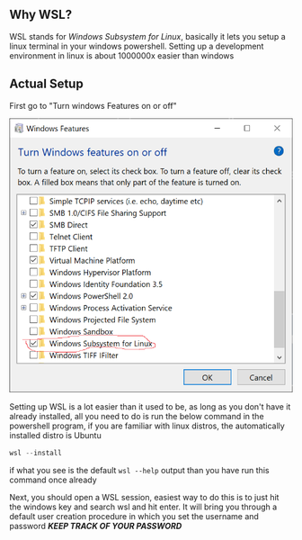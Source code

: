 ## Why WSL?
WSL stands for *Windows Subsystem for Linux*, basically it lets you setup a linux terminal in your windows powershell. Setting up a development environment in linux is about 1000000x easier than windows

## Actual Setup

First go to "Turn windows Features on or off"  

![WindowsFeatures](<./WindowsFeatures.png>)
  


Setting up WSL is a lot easier than it used to be, as long as you don't have it already installed, all you need to do is run the below command in the powershell program, if you are familiar with linux distros, the automatically installed distro is Ubuntu
```PowerShell
wsl --install
```
if what you see is the default `wsl --help` output than you have run this command once already

Next, you should open a WSL session, easiest way to do this is to just hit the windows key and search wsl and hit enter. It will bring you through a default user creation procedure in which you set the username and password ***KEEP TRACK OF YOUR PASSWORD*** 
